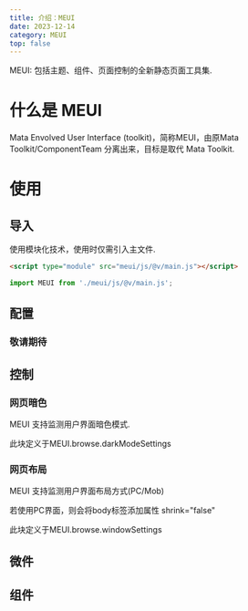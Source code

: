 ```yaml
---
title: 介绍：MEUI
date: 2023-12-14
category: MEUI
top: false
---
```


MEUI: 包括主题、组件、页面控制的全新静态页面工具集.

<!--more-->

# 什么是 MEUI

Mata Envolved User Interface (toolkit)，简称MEUI，由原Mata Toolkit/ComponentTeam 分离出来，目标是取代 Mata Toolkit.

# 使用

## 导入

使用模块化技术，使用时仅需引入主文件.

```html
<script type="module" src="meui/js/@v/main.js"></script>
```

```js
import MEUI from './meui/js/@v/main.js';
```

## 配置

### 敬请期待

## 控制

### 网页暗色

MEUI 支持监测用户界面暗色模式.

此块定义于MEUI.browse.darkModeSettings

### 网页布局

MEUI 支持监测用户界面布局方式(PC/Mob)

若使用PC界面，则会将body标签添加属性 shrink="false"

此块定义于MEUI.browse.windowSettings

## 微件

## 组件